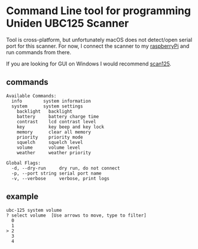# Command Line tool for programming Uniden UBC125 Scanner

Tool is cross-platform, but unfortunately macOS does not detect/open serial port for this scanner. For now, I connect
the scanner to my [raspberryPi](https://www.raspberrypi.com) and run commands from there.

If you are looking for GUI on Windows I would recommend [scan125](https://www.nick-bailey.co.uk/scan125/).

## commands

```
Available Commands:
  info        system information
  system      system settings
    backlight   backlight
    battery     battery charge time
    contrast    lcd contrast level
    key         key beep and key lock
    memory      clear all memory
    priority    priority mode
    squelch     squelch level
    volume      volume level
    weather     weather priority

Global Flags:
  -d, --dry-run     dry run, do not connect
  -p, --port string serial port name
  -v, --verbose     verbose, print logs
```

## example

```
ubc-125 system volume
? select volume  [Use arrows to move, type to filter]
  0
  1
> 2
  3
  4
```
